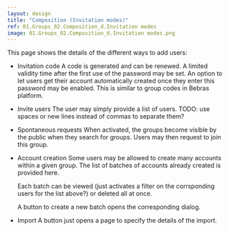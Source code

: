 ```yaml
---
layout: design
title: "Composition (Invitation modes)"
ref: 01.Groups_02.Composition_d.Invitation modes
image: 01.Groups_02.Composition_d.Invitation modes.png
---
```


This page shows the details of the different ways to add users:

* Invitation code
   A code is generated and can be renewed.
   A limited validity time after the first use of the password may be set.
   An option to let users get their account automatically created once they enter this password may be enabled. This is similar to group codes in Bebras platform.

* Invite users
   The user may simply provide a list of users.
   TODO: use spaces or new lines instead of commas to separate them?

* Spontaneous requests
   When activated, the groups become visible by the public when they search for groups. Users may then request to join this group.

* Account creation
   Some users may be allowed to create many accounts within a given group. The list of batches of accounts already created is provided here.
   
   Each batch can be viewed (just activates a filter on the corrsponding users for the list above?) or deleted all at once.
   
   A button to create a new batch opens the corresponding dialog.

* Import
   A button just opens a page to specify the details of the import.